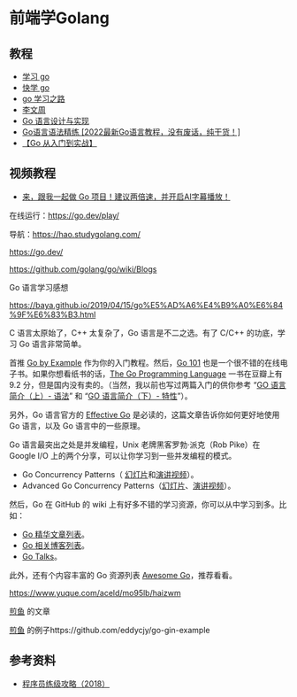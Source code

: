 # 前端学Golang



## 教程

-   [学习 go](http://www.topgoer.com/)
-   [快学 go](https://zhuanlan.zhihu.com/quickgo)
-   [go 学习之路](https://github.com/yangwenmai/learning-golang)
-   [李文周](https://github.com/yangwenmai/learning-golang)
-   [Go 语言设计与实现](https://draveness.me/golang/#/)
-   [Go语言语法精练 [2022最新Go语言教程，没有废话，纯干货！]](https://www.bilibili.com/video/BV1Ca411L72p/?vd_source=55c655c3b4aed7bb7a250da7eea13eb8)
-   [【Go 从入门到实战】](https://github.com/xinliangnote/Go/tree/master)

## 视频教程

- [来，跟我一起做 Go 项目！建议两倍速，并开启AI字幕播放！](https://www.bilibili.com/video/BV1mu411R7qw)



在线运行：https://go.dev/play/

导航：https://hao.studygolang.com/



https://go.dev/

https://github.com/golang/go/wiki/Blogs



Go 语言学习感想

https://baya.github.io/2019/04/15/go%E5%AD%A6%E4%B9%A0%E6%84%9F%E6%83%B3.html







C 语言太原始了，C++ 太复杂了，Go 语言是不二之选。有了 C/C++ 的功底，学习 Go 语言非常简单。

首推 [Go by Example](https://gobyexample.com/) 作为你的入门教程。然后，[Go 101](https://go101.org/article/101.html) 也是一个很不错的在线电子书。如果你想看纸书的话，[The Go Programming Language](https://book.douban.com/subject/26337545/) 一书在豆瓣上有 9.2 分，但是国内没有卖的。（当然，我以前也写过两篇入门的供你参考 “[GO 语言简介（上）- 语法](https://coolshell.cn/articles/8460.html)” 和 “[GO 语言简介（下）- 特性](https://coolshell.cn/articles/8489.html)”）。

另外，Go 语言官方的 [Effective Go](https://golang.org/doc/effective_go.html) 是必读的，这篇文章告诉你如何更好地使用 Go 语言，以及 Go 语言中的一些原理。

Go 语言最突出之处是并发编程，Unix 老牌黑客罗勃·派克（Rob Pike）在 Google I/O 上的两个分享，可以让你学习到一些并发编程的模式。

- Go Concurrency Patterns（ [幻灯片](https://talks.golang.org/2012/concurrency.slide)和[演讲视频](https://www.youtube.com/watch?v=f6kdp27TYZs)）。
- Advanced Go Concurrency Patterns（[幻灯片](https://talks.golang.org/2013/advconc.slide)、[演讲视频](https://youtu.be/QDDwwePbDtw)）。

然后，Go 在 GitHub 的 wiki 上有好多不错的学习资源，你可以从中学习到多。比如：

- [Go 精华文章列表](https://github.com/golang/go/wiki/Articles)。
- [Go 相关博客列表](https://github.com/golang/go/wiki/Blogs)。
- [Go Talks](https://github.com/golang/go/wiki/GoTalks)。

此外，还有个内容丰富的 Go 资源列表 [Awesome Go](https://github.com/avelino/awesome-go)，推荐看看。



https://www.yuque.com/aceld/mo95lb/haizwm



[煎鱼](https://eddycjy.com/) 的文章

[煎鱼](https://eddycjy.com/) 的例子https://github.com/eddycjy/go-gin-example



## 参考资料

- [程序员练级攻略（2018）](https://time.geekbang.org/column/intro/100002201)
